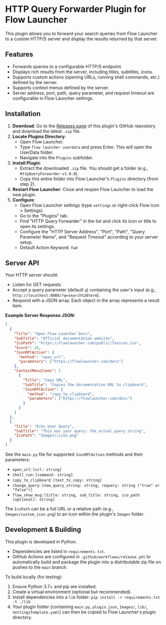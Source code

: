 # HTTP Query Forwarder Plugin for Flow Launcher

This plugin allows you to forward your search queries from Flow Launcher to a custom HTTP/S server and display the results returned by that server.

## Features

- Forwards queries to a configurable HTTP/S endpoint.
- Displays rich results from the server, including titles, subtitles, icons.
- Supports custom actions (opening URLs, running shell commands, etc.) defined by the server.
- Supports context menus defined by the server.
- Server address, port, path, query parameter, and request timeout are configurable in Flow Launcher settings.

## Installation

1.  **Download**: Go to the [Releases page](https://github.com/your-repo/Flow.Launcher.Plugin.HttpForwarder/releases) of this plugin's GitHub repository and download the latest `.zip` file.
2.  **Locate Plugins Directory**:
    - Open Flow Launcher.
    - Type `flow launcher userdata` and press Enter. This will open the UserData folder.
    - Navigate into the `Plugins` subfolder.
3.  **Install Plugin**:
    - Extract the downloaded `.zip` file. You should get a folder (e.g., `HttpQueryForwarder-v1.0.0`).
    - Copy this entire folder into Flow Launcher's `Plugins` directory (from step 2).
4.  **Restart Flow Launcher**: Close and reopen Flow Launcher to load the new plugin.
5.  **Configure**:
    - Open Flow Launcher settings (type `settings` or right-click Flow icon > Settings).
    - Go to the "Plugins" tab.
    - Find "HTTP Query Forwarder" in the list and click its icon or title to open its settings.
    - Configure the "HTTP Server Address", "Port", "Path", "Query Parameter Name", and "Request Timeout" according to your server setup.
    - Default Action Keyword: `fwd`

## Server API

Your HTTP server should:

- Listen for GET requests.
- Accept a query parameter (default `q`) containing the user's input (e.g., `http://localhost:8080/?q=search%20term`).
- Respond with a JSON array. Each object in the array represents a result item.

**Example Server Response JSON:**

```json
[
  {
    "Title": "Open Flow Launcher Docs",
    "SubTitle": "Official documentation website",
    "IcoPath": "https://flowlauncher.com/public/favicon.ico",
    "Score": 10,
    "JsonRPCAction": {
      "method": "open_url",
      "parameters": ["https://flowlauncher.com/docs"]
    },
    "ContextMenuItems": [
      {
        "Title": "Copy URL",
        "SubTitle": "Copies the documentation URL to clipboard",
        "JsonRPCAction": {
          "method": "copy_to_clipboard",
          "parameters": ["https://flowlauncher.com/docs"]
        }
      }
    ]
  },
  {
    "Title": "Echo User Query",
    "SubTitle": "This was your query: the_actual_query_string",
    "IcoPath": "Images\\icon.png"
  }
]
```

See the `main.py` file for supported `JsonRPCAction` methods and their parameters:

- `open_url`: `[url: string]`
- `shell_run`: `[command: string]`
- `copy_to_clipboard`: `[text_to_copy: string]`
- `change_query`: `[new_query_string: string, requery: string ("true" or "false")]`
- `flow_show_msg`: `[title: string, sub_title: string, ico_path (optional): string]`

The `IcoPath` can be a full URL or a relative path (e.g., `Images/custom_icon.png`) to an icon within the plugin's `Images` folder.

## Development & Building

This plugin is developed in Python.

- Dependencies are listed in `requirements.txt`.
- GitHub Actions are configured in `.github/workflows/release.yml` to automatically build and package the plugin into a distributable zip file on pushes to the `main` branch.

To build locally (for testing):

1. Ensure Python 3.7+ and pip are installed.
2. Create a virtual environment (optional but recommended).
3. Install dependencies into a `lib` folder: `pip install -r requirements.txt -t ./lib`
4. Your plugin folder (containing `main.py`, `plugin.json`, `Images/`, `lib/`, `SettingsTemplate.yaml`) can then be copied to Flow Launcher's plugin directory.
